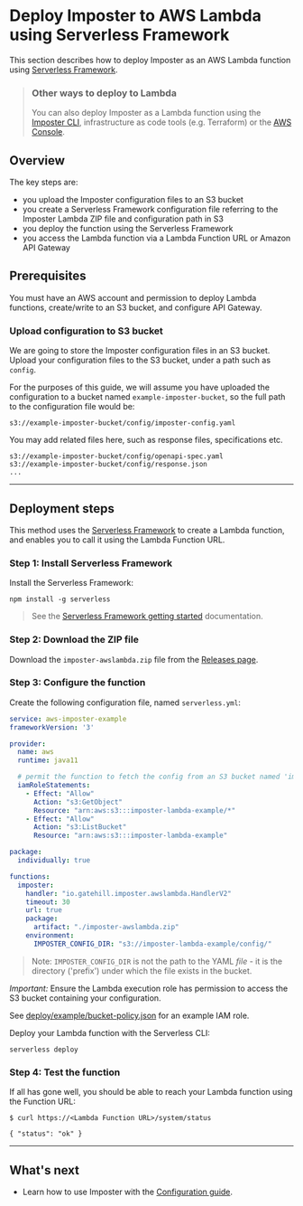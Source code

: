 # Deploy Imposter to AWS Lambda using Serverless Framework

This section describes how to deploy Imposter as an AWS Lambda function using [Serverless Framework](https://www.serverless.com).

> ### Other ways to deploy to Lambda
>
> You can also deploy Imposter as a Lambda function using the [Imposter CLI](deploy_aws_lambda_cli.md), infrastructure as code tools (e.g. Terraform) or the [AWS Console](./deploy_aws_lambda_console.md).

## Overview

The key steps are:

- you upload the Imposter configuration files to an S3 bucket
- you create a Serverless Framework configuration file referring to the Imposter Lambda ZIP file and configuration path in S3
- you deploy the function using the Serverless Framework
- you access the Lambda function via a Lambda Function URL or Amazon API Gateway

## Prerequisites

You must have an AWS account and permission to deploy Lambda functions, create/write to an S3 bucket, and configure API Gateway.

### Upload configuration to S3 bucket

We are going to store the Imposter configuration files in an S3 bucket. Upload your configuration files to the S3 bucket, under a path such as `config`.

For the purposes of this guide, we will assume you have uploaded the configuration to a bucket named `example-imposter-bucket`, so the full path to the configuration file would be:

```
s3://example-imposter-bucket/config/imposter-config.yaml
```

You may add related files here, such as response files, specifications etc.

```
s3://example-imposter-bucket/config/openapi-spec.yaml
s3://example-imposter-bucket/config/response.json
...
```

---
## Deployment steps

This method uses the [Serverless Framework](https://www.serverless.com/framework) to create a Lambda function, and enables you to call it using the Lambda Function URL.

### Step 1: Install Serverless Framework

Install the Serverless Framework:

    npm install -g serverless

> See the [Serverless Framework getting started](https://www.serverless.com/framework/docs/getting-started) documentation.

### Step 2: Download the ZIP file

Download the `imposter-awslambda.zip` file from the [Releases page](https://github.com/outofcoffee/imposter/releases/latest).

### Step 3: Configure the function

Create the following configuration file, named `serverless.yml`:

```yaml
service: aws-imposter-example
frameworkVersion: '3'

provider:
  name: aws
  runtime: java11

  # permit the function to fetch the config from an S3 bucket named 'imposter-lambda-example'
  iamRoleStatements:
    - Effect: "Allow"
      Action: "s3:GetObject"
      Resource: "arn:aws:s3:::imposter-lambda-example/*"
    - Effect: "Allow"
      Action: "s3:ListBucket"
      Resource: "arn:aws:s3:::imposter-lambda-example"

package:
  individually: true

functions:
  imposter:
    handler: "io.gatehill.imposter.awslambda.HandlerV2"
    timeout: 30
    url: true
    package:
      artifact: "./imposter-awslambda.zip"
    environment:
      IMPOSTER_CONFIG_DIR: "s3://imposter-lambda-example/config/"
```

> Note: `IMPOSTER_CONFIG_DIR` is not the path to the YAML _file_ - it is the directory ('prefix') under which the file exists in the bucket.

*Important:* Ensure the Lambda execution role has permission to access the S3 bucket containing your configuration.

See [deploy/example/bucket-policy.json](https://raw.githubusercontent.com/outofcoffee/imposter/main/distro/awslambda/deploy/example/bucket-policy.json) for an example IAM role.

Deploy your Lambda function with the Serverless CLI:

    serverless deploy

### Step 4: Test the function

If all has gone well, you should be able to reach your Lambda function using the Function URL:

```shell
$ curl https://<Lambda Function URL>/system/status

{ "status": "ok" }
```

---

## What's next

- Learn how to use Imposter with the [Configuration guide](configuration.md).
